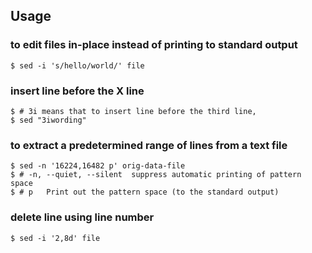 ## Usage

### to edit files in-place instead of printing to standard output
```
$ sed -i 's/hello/world/' file
```

### insert line before the X line
```
$ # 3i means that to insert line before the third line, 
$ sed "3iwording" 
```

### to extract a predetermined range of lines from a text file
```
$ sed -n '16224,16482 p' orig-data-file
$ # -n, --quiet, --silent  suppress automatic printing of pattern space
$ # p   Print out the pattern space (to the standard output)
```

### delete line using line number
```
$ sed -i '2,8d' file
```
